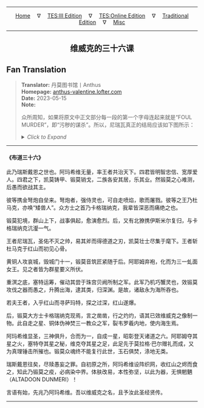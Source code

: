 
---

<!-- Jekyll Page Links -->

<center>
<a href="../../../../../../index.html">Home</a>
&emsp;&nabla;&emsp;
<a href="../../../../../index-tes3.html">TES:III Edition</a>
&emsp;&nabla;&emsp;
<a href="../../../../../index-teso.html">TES:Online Edition</a>
&emsp;&nabla;&emsp;
<a href="../../../../../index-traditional.html">Traditional Edition</a>
&emsp;&nabla;&emsp;
<a href="../../../../../index-misc.html">Misc</a>
</center>

<!-- Markdown Body Below: -->

---

<center>
<h2><span style="font-family:SimSun">维威克的三十六课</span></h2>
</center>

## Fan Translation

> __Translator:__ 丹莫图书馆丨Anthus\
> __Homepage:__ [anthus-valentine.lofter.com][1]\
> __Date:__ 2023-05-15\
> __Note:__
>
> 众所周知，如果将原文中正文部分每一段的第一个字母连起来就是“FOUL MURDER”，即“污秽的谋杀”。所以，尼瑞瓦真正的结局应该如下图所示：
> <details><summary><i>Click to Expand</i></summary><br /><img title="Foul Murder" alt="Foul Murder" width="480" height="375" src="../../../../../../assets/images/kirkbride/foul_murder.svg"></details>

[1]: https://anthus-valentine.lofter.com/post/3153c072_2b8fba2a8

---

#### 《布道三十六》

此乃瑞斯戴恩之世也。阿玛希维无量，率王者共治天下。四君皆明智忠信、宽厚爱人。四君之下，凯莫铸甲、锻莫销戈，二族各安其居，乐其业。然锻莫之心难测，后愚而欲战其主。

彼等携金弩炮自垒来。弩炮者，强侍灵也，可自走喷焰，歌而屠戮。彼等之王乃杜马克，亦唤“矮兽人”。众方士之首乃卡格瑞纳克，我辈皆深恶而痛绝之也。

锻莫犯境，群山上下，战事俱起，愈演愈烈。后，又有北獠携伊斯米尔复归，与卡格瑞纳克沆瀣一气。

王者尼瑞瓦，圣佑不灭之帅，易其斧而得德道之刃，凯莫壮士尽集于麾下。王者斩杜马克于红山而初见心骨。

黄铜人攻哀城，毁城门十一，锻莫音筑匠紧随于后。阿耶姆弃袍，化而为三一虬面女王。见之者皆为群星要义所伏。

重溟之底，塞特运筹，催动其尝于珠宫贝阙所制之军。此军乃机巧蟹灵也，效锻莫攻伐之器而愚之，升腾出海，逮其类，归深渊。是故，诸敌永为海所吞也。

若夫王者，入乎红山而寻萨玛特，探之过深，红山遂爆。

后，锻莫大方士卡格瑞纳克现焉，言之凿凿，行之灼灼，语其已效维威克之像制一物。此自走之星、铜体伪神焚三一教众之军，裂韦罗羲内地，使内海生焉。

阿玛希维显圣，三神俱升，合而为一，自成一星，昭彰登天诸道之六。阿耶姆夺其星之火，塞特夺其星之秘，维克夺其星之足，此足先于莫拉格·巴尔赠礼而成，又为真理锤击所摧也。锻莫众魂终不能复行此世，玉石俱焚，涤地无类。

瑞斯戴恩往矣，尽赎愚妄之罪。自初原之所，阿玛希维设阵织网，收红山之烬而食之，知此乃锻莫之疫，必病染中界。体肤改易，本性弥坚，以此为器，无惧魍魉（ALTADOON DUNMERI）！

言语有始，先兆乃阿玛希维。吾以维威克之名，且予汝此圣经贤传。

---
